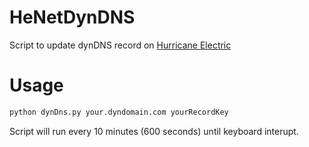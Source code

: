 # HeNetDynDNS
Script to update dynDNS record on [Hurricane Electric](http://dns.he.net)

# Usage

```python
python dynDns.py your.dyndomain.com yourRecordKey
```

Script will run every 10 minutes (600 seconds) until keyboard interupt. 
